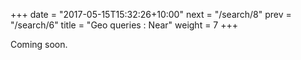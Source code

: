 +++
date = "2017-05-15T15:32:26+10:00"
next = "/search/8"
prev = "/search/6"
title = "Geo queries : Near"
weight = 7
+++

Coming soon.

